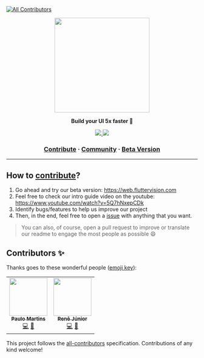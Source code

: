 
<!-- ALL-CONTRIBUTORS-BADGE:START - Do not remove or modify this section -->
[![All Contributors](https://img.shields.io/badge/all_contributors-1-orange.svg?style=flat-square)](#contributors-)
<!-- ALL-CONTRIBUTORS-BADGE:END -->
<a href="https://fluttervision.com"><p align="center">
<img height=250 src="https://user-images.githubusercontent.com/49681380/158651250-98aa0182-d4ff-4076-8dbf-0158698ec5b6.png"/>

</p></a>
<p align="center">
  <strong>Build your UI 5x faster 🚀</strong>
</p>
<p align="center">
  <a href="https://discord.gg/sd3eh9dkRM">
    <img src="https://img.shields.io/badge/Discord-7289DA?style=for-the-badge&logo=discord&logoColor=white" />
  </a>
<img src="https://img.shields.io/badge/Flutter-%2302569B.svg?style=for-the-badge&logo=Flutter&logoColor=white)"
</p>

<h3 align="center">
  <a href="https://github.com/Knowcode-AI/FlutterVision/issues">Contribute</a>
  <span> · </span>
  <a href="https://discord.gg/sd3eh9dkRM">Community</a>
  <span> · </span>
  <a href="https://web.fluttervision.com">Beta Version</a>
</h3>

---

## How to [contribute](https://github.com/Flutter-Vision/FlutterVision/blob/main/CONTRIBUTING.md)?
1. Go ahead and try our beta version: https://web.fluttervision.com 
2. Feel free to check our intro guide video on the youtube: https://www.youtube.com/watch?v=5Q7hNxepCDk
3. Identify bugs/features to help us improve our project
4. Then, in the end, feel free to open a [issue](https://github.com/Flutter-Vision/FlutterVision/issues) with anything that you want.
> You can also, of course, open a pull request to improve or translate our readme to engage the most people as possible 😄

## Contributors ✨

Thanks goes to these wonderful people ([emoji key](https://allcontributors.org/docs/en/emoji-key)):

<!-- ALL-CONTRIBUTORS-LIST:START - Do not remove or modify this section -->
<!-- prettier-ignore-start -->
<!-- markdownlint-disable -->
<table>
  <tr>
    <td align="center"><a href="https://github.com/WixeI"><img src="https://avatars.githubusercontent.com/u/47463035?v=4?s=100" width="100px;" alt=""/><br /><sub><b>Paulo Martins</b></sub></a><br /><a href="https://github.com/Flutter-Vision/FlutterVision/commits?author=WixeI" title="Code">💻</a> <a href="#maintenance-WixeI" title="Maintenance">🚧</a></td>
    <td align="center"><a href="https://github.com/reness0"><img src="https://avatars.githubusercontent.com/u/49681380?v=4?s=100" width="100px;" alt=""/><br /><sub><b>Renê Júnior</b></sub></a><br /><a href="https://github.com/Flutter-Vision/FlutterVision/commits?author=reness0" title="Code">💻</a> <a href="#maintenance-reness0" title="Maintenance">🚧</a></td>
  </tr>
</table>

<!-- markdownlint-restore -->
<!-- prettier-ignore-end -->

<!-- ALL-CONTRIBUTORS-LIST:END -->

This project follows the [all-contributors](https://github.com/all-contributors/all-contributors) specification. Contributions of any kind welcome!
